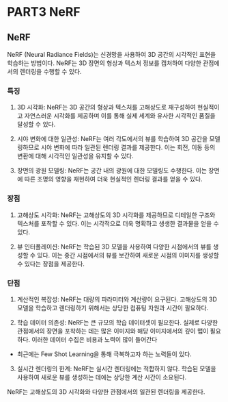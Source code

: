 # PART3 NeRF

## NeRF

NeRF (Neural Radiance Fields)는 신경망을 사용하여 3D 공간의 시각적인 표현을 학습하는 방법이다. NeRF는 3D 장면의 형상과 텍스처 정보를 캡처하여 다양한 관점에서의 렌더링을 수행할 수 있다. 

### 특징
1. 3D 시각화: NeRF는 3D 공간의 형상과 텍스처를 고해상도로 재구성하여 현실적이고 자연스러운 시각화를 제공하며 이를 통해 실제 세계와 유사한 시각적인 품질을 달성할 수 있다.

2. 시야 변화에 대한 일관성: NeRF는 여러 각도에서의 뷰를 학습하여 3D 공간을 모델링하므로 시야 변화에 따라 일관된 렌더링 결과를 제공한다. 이는 회전, 이동 등의 변환에 대해 시각적인 일관성을 유지할 수 있다.

3. 장면의 광원 모델링: NeRF는 공간 내의 광원에 대한 모델링도 수행한다. 이는 장면에 따른 조명의 영향을 재현하여 더욱 현실적인 렌더링 결과를 얻을 수 있다.

### 장점
1. 고해상도 시각화: NeRF는 고해상도의 3D 시각화를 제공하므로 디테일한 구조와 텍스처를 포착할 수 있다. 이는 시각적으로 더욱 명확하고 생생한 결과물을 얻을 수 있다.

2. 뷰 인터폴레이션: NeRF는 학습된 3D 모델을 사용하여 다양한 시점에서의 뷰를 생성할 수 있다. 이는 중간 시점에서의 뷰를 보간하여 새로운 시점의 이미지를 생성할 수 있다는 장점을 제공한다.

### 단점
1. 계산적인 복잡성: NeRF는 대량의 파라미터와 계산량이 요구된다. 고해상도의 3D 모델을 학습하고 렌더링하기 위해서는 상당한 컴퓨팅 자원과 시간이 필요하다.

2. 학습 데이터 의존성: NeRF는 큰 규모의 학습 데이터셋이 필요한다. 실제로 다양한 관점에서의 장면을 포착하는 데는 많은 이미지와 해당 이미지에서의 깊이 맵이 필요하다. 이러한 데이터 수집은 비용과 노력이 많이 들어간다
- 최근에는 Few Shot Learning을 통해 극복하고자 하는 노력들이 있다.

3. 실시간 렌더링의 한계: NeRF는 실시간 렌더링에는 적합하지 않다. 학습된 모델을 사용하여 새로운 뷰를 생성하는 데에는 상당한 계산 시간이 소요된다.

NeRF는 고해상도의 3D 시각화와 다양한 관점에서의 일관된 렌더링을 제공한다.
